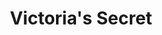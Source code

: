 ---
title: "Victoria's Secret"
url: /ciudad-guayana-puerto-ordaz/victorias-secret/
shop: Kleidung
---
